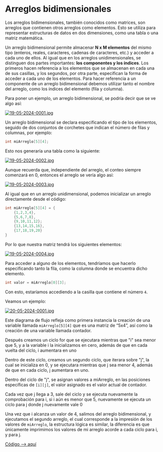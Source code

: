 # Arreglos bidimensionales

Los arreglos bidimensionales, también conocidos como matrices, son arreglos que contienen otros arreglos como elementos. Esto se utiliza para representar estructuras de datos en dos dimensiones, como una tabla o una matriz matemática.

Un arreglo bidimensional permite almacenar **N x M elementos** del mismo tipo (enteros, reales, caracteres, cadenas de caracteres, etc.) y acceder a cada uno de ellos. Al igual que en los arreglos unidimensionales, se distinguen dos partes importantes: **los componentes y los índices**. Los primeros hacen referencia a los elementos que se almacenan en cada una de sus casillas, y los segundos, por otra parte, especifican la forma de acceder a cada uno de los elementos. Para hacer referencia a un componente de un arreglo bidimensional debemos utilizar tanto el nombre del arreglo, como los índices del elemento (fila y columna).

Para poner un ejemplo, un arreglo bidimensional, se podría decir que se ve algo así:

[![19-05-2024-0001.jpg](https://i.postimg.cc/MpBN5h9G/19-05-2024-0001.jpg)](https://postimg.cc/DS2xyYkV)

Un arreglo bidimensional se declara especificando el tipo de los elementos, seguido de dos conjuntos de corchetes que indican el número de filas y columnas, por ejemplo:

```c
int miArreglo[5][4];
```

Esto nos generaría una tabla como la siguiente:

[![19-05-2024-0002.jpg](https://i.postimg.cc/4NVjbDLx/19-05-2024-0002.jpg)](https://postimg.cc/Whp9sHcB)

Aunque recuerda que, independiente del arreglo, el conteo siempre comenzará en 0, entonces el arreglo se vería algo así:


[![19-05-2024-0003.jpg](https://i.postimg.cc/LsCW82XN/19-05-2024-0003.jpg)](https://postimg.cc/5HzgPc8C)

Al igual que en un arreglo unidimensional, podemos inicializar un arreglo directamente desde el código:

```c
int miArreglo[5][4] = {
    {1,2,3,4},
    {5,6,7,8},
    {9,10,11,12};
    {13,14,15,16},
    {17,18,19,20}
}
```
Por lo que nuestra matriz tendrá los siguientes elementos:

[![19-05-2024-0004.jpg](https://i.postimg.cc/pr4xhKLc/19-05-2024-0004.jpg)](https://postimg.cc/Mf7ggMR1)

Para acceder a alguno de los elementos, tendríamos que hacerlo especificando tanto la fila, como la columna donde se encuentra dicho elemento.

```c
int valor = miArreglo[0][3];
```

Con esto, estaríamos accediendo a la casilla que contiene el número `4`.

Veamos un ejemplo:

[![20-05-2024-0001.jpg](https://i.postimg.cc/d1Q0xn2Z/20-05-2024-0001.jpg)](https://postimg.cc/kVZ9VQh7)

Este diagrama de flujo refleja como primera instancia la creación de una variable llamada `miArreglo[5][4]` que es una matriz de “5x4”, así como la creación de una variable llamada contador.

Después creamos un ciclo for que se ejecutara mientras que "i" sea menor que 5, y a la variable i la inicializamos en cero, además de que en cada vuelta del ciclo, i aumentara en uno

Dentro de este ciclo, creamos un segundo ciclo, que iterara sobre "j", la cual se inicializa en 0, y se ejecutara mientras que j sea menor 4, además de que en cada ciclo, j aumentara en uno.

Dentro del ciclo de "j", se asignan valores a miArreglo, en las posiciones específicas de `[i][j]`, el valor asignado es el valor actual de contador.

Cada vez que j llega a 3, sale del ciclo y se ejecuta nuevamente la comprobación para i, si i aún es menor que 5, nuevamente se ejecuta un ciclo para j donde j nuevamente vale 0

Una vez que i alcanza un valor de 4, salimos del arreglo bidimensional, y ejecutamos el segundo arreglo, el cual corresponde a la impresión de los valores de `miArreglo`, la estructura lógica es similar, la diferencia es que únicamente imprimimos los valores de mi arreglo acorde a cada ciclo para i, y para j.

[Código --> aquí](arreglosBidimencionales.c)